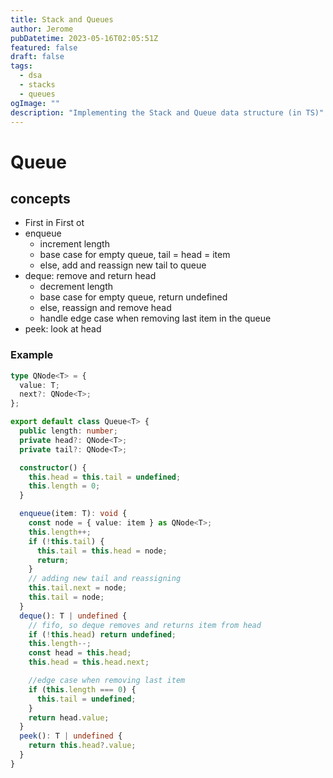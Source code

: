 ```yaml
---
title: Stack and Queues
author: Jerome
pubDatetime: 2023-05-16T02:05:51Z
featured: false
draft: false
tags:
  - dsa
  - stacks
  - queues
ogImage: ""
description: "Implementing the Stack and Queue data structure (in TS)"
---
```


# Queue

## concepts

- First in First ot
- enqueue
  - increment length
  - base case for empty queue, tail = head = item
  - else, add and reassign new tail to queue
- deque: remove and return head
  - decrement length
  - base case for empty queue, return undefined
  - else, reassign and remove head
  - handle edge case when removing last item in the queue
- peek: look at head

### Example

```typescript
type QNode<T> = {
  value: T;
  next?: QNode<T>;
};

export default class Queue<T> {
  public length: number;
  private head?: QNode<T>;
  private tail?: QNode<T>;

  constructor() {
    this.head = this.tail = undefined;
    this.length = 0;
  }

  enqueue(item: T): void {
    const node = { value: item } as QNode<T>;
    this.length++;
    if (!this.tail) {
      this.tail = this.head = node;
      return;
    }
    // adding new tail and reassigning
    this.tail.next = node;
    this.tail = node;
  }
  deque(): T | undefined {
    // fifo, so deque removes and returns item from head
    if (!this.head) return undefined;
    this.length--;
    const head = this.head;
    this.head = this.head.next;

    //edge case when removing last item
    if (this.length === 0) {
      this.tail = undefined;
    }
    return head.value;
  }
  peek(): T | undefined {
    return this.head?.value;
  }
}
```
